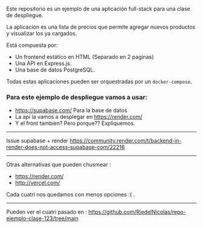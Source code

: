 Este repositorio es un ejemplo de una aplicación full-stack para una clase de despliegue.

La aplicación es una lista de precios que permite agregar nuevos productos y visualizar los ya cargados.

Está compuesta por:

* Un frontend estático en HTML (Separado en 2 paginas)
* Una API en Express.js.
* Una base de datos PostgreSQL.

Todas estas aplicaciones pueden ser orquestradas por un `docker-compose`.

### Para este ejemplo de despliegue vamos a usar:

* https://supabase.com/ Para la base de datos
* La api la vamos a desplegar en https://render.com/
* Y el front tambien? Pero porque?? Expliquemos.

---

Issue supabase + render 
https://community.render.com/t/backend-in-render-does-not-access-supabase-com/22216

--- 
Otras alternativas que pueden chusmear : 
* https://render.com/
* http://vercel.com/

Cada cuatri nos quedamos con menos opciones :( .

--- 
Pueden ver el cuatri pasado en : 
https://github.com/RiedelNicolas/repo-ejemplo-clase-123/tree/main